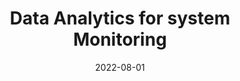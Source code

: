 ---
title: "Data Analytics for system Monitoring"
collection: courses
type: "ESI 6616"
permalink: 
venue: "University of Florida, Department of Industrial and System Engineering"
date: 2022-08-01
location: ""
---